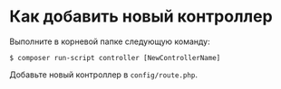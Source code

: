 # Как добавить новый контроллер 

Выполните в корневой папке следующую команду:

```
$ composer run-script controller [NewControllerName]
```


Добавьте новый контроллер в `config/route.php`.